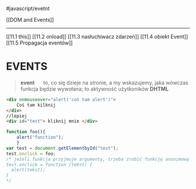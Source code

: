 #javascript/evetnt 

[[DOM and Events]]

---

[[11.1 this]]
[[11.2 onload]]
[[11.3 nasłuchiwacz zdarzeń]]
[[11.4 obiekt Event]]
[[11.5 Propagacja eventów]]




# EVENTS
> **event**      to, co się dzieje na stronie, a my wskazujemy, jaka wówczas funkcja będzie wywołana; to aktywność użytkoników **DHTML**  

```html
<div onmouseover="alert('coś tam alert')">
	Coś tam kilknij 
</div>
//lepiej
<div id="test"> kliknij mnie </div>
```

```js
function foo(){
	alert("function");
	}
var test = document.getElementbyId("test");
test.onclick = foo;
/* jeżeli funkcja przyjmuje argumenty, trzeba zrobić funkcję anonimową
test.onclick = function (tekst) {
  alert(tekst);
}  
*/
```



